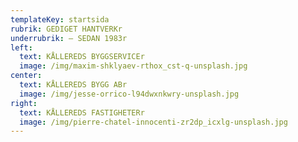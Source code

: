 ```yaml
---
templateKey: startsida
rubrik: GEDIGET HANTVERKr
underrubrik: – SEDAN 1983r
left:
  text: KÅLLEREDS BYGGSERVICEr
  image: /img/maxim-shklyaev-rthox_cst-q-unsplash.jpg
center:
  text: KÅLLEREDS BYGG ABr
  image: /img/jesse-orrico-l94dwxnkwry-unsplash.jpg
right:
  text: KÅLLEREDS FASTIGHETERr
  image: /img/pierre-chatel-innocenti-zr2dp_icxlg-unsplash.jpg
---
```

